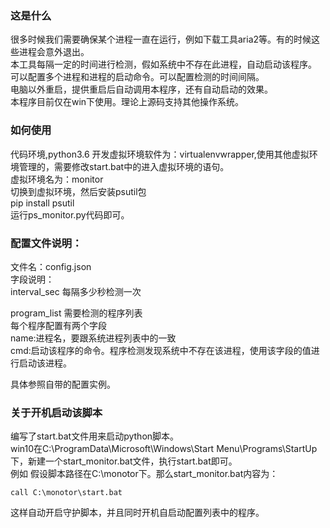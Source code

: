 ### 这是什么
很多时候我们需要确保某个进程一直在运行，例如下载工具aria2等。有的时候这些进程会意外退出。     
本工具每隔一定的时间进行检测，假如系统中不存在此进程，自动启动该程序。   
可以配置多个进程和进程的启动命令。可以配置检测的时间间隔。   
电脑以外重启，提供重启后自动调用本程序，还有自动启动的效果。   
本程序目前仅在win下使用。理论上源码支持其他操作系统。  

### 如何使用
代码环境,python3.6
开发虚拟环境软件为：virtualenvwrapper,使用其他虚拟环境管理的，需要修改start.bat中的进入虚拟环境的语句。   
虚拟环境名为：monitor  
切换到虚拟环境，然后安装psutil包   
pip install psutil  
运行ps_monitor.py代码即可。  

### 配置文件说明：
文件名：config.json  
字段说明：  
interval_sec 每隔多少秒检测一次  

program_list 需要检测的程序列表   
每个程序配置有两个字段  
name:进程名，要跟系统进程列表中的一致   
cmd:启动该程序的命令。程序检测发现系统中不存在该进程，使用该字段的值进行启动该进程。  

具体参照自带的配置实例。  

### 关于开机启动该脚本
编写了start.bat文件用来启动python脚本。  
win10在C:\ProgramData\Microsoft\Windows\Start Menu\Programs\StartUp下，新建一个start_monitor.bat文件，执行start.bat即可。  
例如 假设脚本路径在C:\monotor下。那么start_monitor.bat内容为：  
```
call C:\monotor\start.bat
```
这样自动开启守护脚本，并且同时开机自启动配置列表中的程序。  
